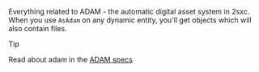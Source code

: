 ﻿---
uid: ToSic.Sxc.Adam
---

Everything related to ADAM - the automatic digital asset system in 2sxc. When you use `AsAdam` on any dynamic entity, you'll get [](xref:ToSic.Sxc.Adam.IFolder) objects which will also contain [](xref:ToSic.Sxc.Adam.IFile) files.

> [!TIP]
> Read about adam in the [ADAM specs](xref:Basics.Cms.Adam.Index)